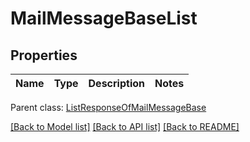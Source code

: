 
# MailMessageBaseList

## Properties
Name | Type | Description | Notes
------------ | ------------- | ------------- | -------------

 Parent class: [ListResponseOfMailMessageBase](ListResponseOfMailMessageBase.md)

[[Back to Model list]](README.md#documentation-for-models) [[Back to API list]](README.md#documentation-for-api-endpoints) [[Back to README]](README.md)
